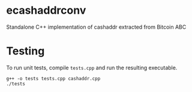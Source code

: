 # ecashaddrconv
Standalone C++ implementation of cashaddr extracted from Bitcoin ABC

# Testing

To run unit tests, compile `tests.cpp` and run the resulting executable.

``` 
g++ -o tests tests.cpp cashaddr.cpp
./tests
```
